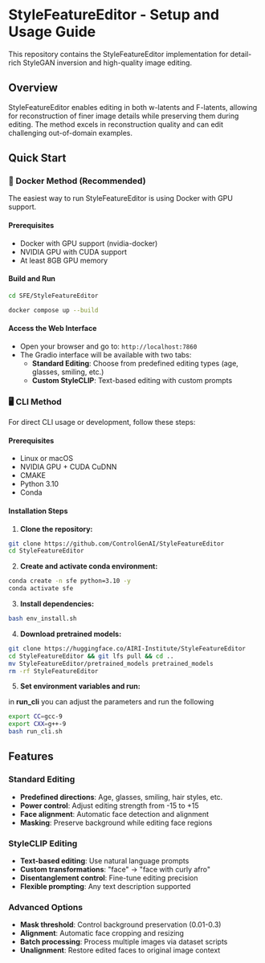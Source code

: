 # StyleFeatureEditor - Setup and Usage Guide

This repository contains the StyleFeatureEditor implementation for detail-rich StyleGAN inversion and high-quality image editing.

## Overview

StyleFeatureEditor enables editing in both w-latents and F-latents, allowing for reconstruction of finer image details while preserving them during editing. The method excels in reconstruction quality and can edit challenging out-of-domain examples.

## Quick Start

### 🐳 Docker Method (Recommended)

The easiest way to run StyleFeatureEditor is using Docker with GPU support.

#### Prerequisites
- Docker with GPU support (nvidia-docker)
- NVIDIA GPU with CUDA support
- At least 8GB GPU memory

#### Build and Run
```bash
cd SFE/StyleFeatureEditor

docker compose up --build
```

#### Access the Web Interface
- Open your browser and go to: `http://localhost:7860`
- The Gradio interface will be available with two tabs:
  - **Standard Editing**: Choose from predefined editing types (age, glasses, smiling, etc.)
  - **Custom StyleCLIP**: Text-based editing with custom prompts

### 🖥️ CLI Method

For direct CLI usage or development, follow these steps:

#### Prerequisites
- Linux or macOS
- NVIDIA GPU + CUDA CuDNN
- CMAKE
- Python 3.10
- Conda

#### Installation Steps

1. **Clone the repository:**
```bash
git clone https://github.com/ControlGenAI/StyleFeatureEditor
cd StyleFeatureEditor
```

2. **Create and activate conda environment:**
```bash
conda create -n sfe python=3.10 -y
conda activate sfe
```

3. **Install dependencies:**
```bash
bash env_install.sh
```

4. **Download pretrained models:**
```bash
git clone https://huggingface.co/AIRI-Institute/StyleFeatureEditor
cd StyleFeatureEditor && git lfs pull && cd ..
mv StyleFeatureEditor/pretrained_models pretrained_models
rm -rf StyleFeatureEditor
```

5. **Set environment variables and run:**

in **run_cli** you can adjust the parameters and run the following

```bash
export CC=gcc-9
export CXX=g++-9
bash run_cli.sh
```

## Features

### Standard Editing
- **Predefined directions**: Age, glasses, smiling, hair styles, etc.
- **Power control**: Adjust editing strength from -15 to +15
- **Face alignment**: Automatic face detection and alignment
- **Masking**: Preserve background while editing face regions

### StyleCLIP Editing
- **Text-based editing**: Use natural language prompts
- **Custom transformations**: "face" → "face with curly afro"
- **Disentanglement control**: Fine-tune editing precision
- **Flexible prompting**: Any text description supported

### Advanced Options
- **Mask threshold**: Control background preservation (0.01-0.3)
- **Alignment**: Automatic face cropping and resizing
- **Batch processing**: Process multiple images via dataset scripts
- **Unalignment**: Restore edited faces to original image context

